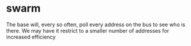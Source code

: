 swarm
=====

The base will, every so often, poll every address on the bus to see who is there.
We may have it restrict to a smaller number of addresses for increased efficiency